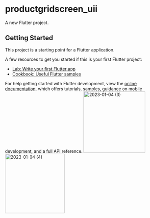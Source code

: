 # productgridscreen_uii

A new Flutter project.

## Getting Started

This project is a starting point for a Flutter application.

A few resources to get you started if this is your first Flutter project:

- [Lab: Write your first Flutter app](https://docs.flutter.dev/get-started/codelab)
- [Cookbook: Useful Flutter samples](https://docs.flutter.dev/cookbook)

For help getting started with Flutter development, view the
[online documentation](https://docs.flutter.dev/), which offers tutorials,
samples, guidance on mobile development, and a full API reference.
<img width="201" alt="2023-01-04 (3)" src="https://user-images.githubusercontent.com/114460751/210504130-913c1301-10a4-42e6-8866-0f2476e8aeb7.png">
<img width="194" alt="2023-01-04 (4)" src="https://user-images.githubusercontent.com/114460751/210504147-9f6b12c9-90ca-4d51-9c86-be69fa88ee11.png">
